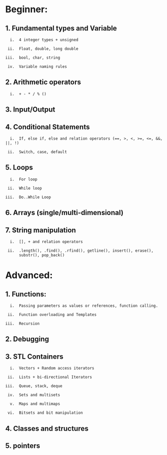 # Beginner:

## 1.  Fundamental types and Variable

      i.  4 integer types + unsigned

     ii.  Float, double, long double

    iii.  bool, char, string

     iv.  Variable naming rules

## 2.  Arithmetic operators

      i.  + - * / % ()

## 3.  Input/Output

## 4.  Conditional Statements

      i.  If, else if, else and relation operators (==, >, <, >=, <=, &&, ||, !)

     ii.  Switch, case, default

## 5.  Loops

      i.  For loop

     ii.  While loop
     
    iii.  Do..While Loop

## 6.  Arrays (single/multi-dimensional)

## 7.  String manipulation

      i.  [], + and relation operators

     ii.  .length(), .find(), .rfind(), getline(), insert(), erase(),
          substr(), pop_back()

# Advanced:

## 1.  Functions:

      i.  Passing parameters as values or references, function calling.

     ii.  Function overloading and Templates

    iii.  Recursion

## 2.  Debugging

## 3.  STL Containers

      i.  Vectors + Random access iterators

     ii.  Lists + bi-directional Iterators

    iii.  Queue, stack, deque

     iv.  Sets and multisets

      v.  Maps and multimaps

     vi.  Bitsets and bit manipulation

## 4.  Classes and structures

## 5.  pointers
